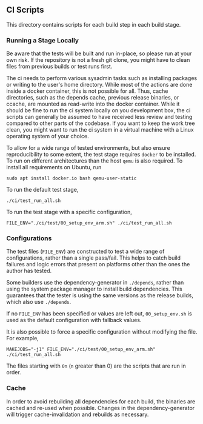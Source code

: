 ## CI Scripts

This directory contains scripts for each build step in each build stage.

### Running a Stage Locally

Be aware that the tests will be built and run in-place, so please run at your own risk.
If the repository is not a fresh git clone, you might have to clean files from previous builds or test runs first.

The ci needs to perform various sysadmin tasks such as installing packages or writing to the user's home directory.
While most of the actions are done inside a docker container, this is not possible for all. Thus, cache directories,
such as the depends cache, previous release binaries, or ccache, are mounted as read-write into the docker container. While it should be fine to run
the ci system locally on you development box, the ci scripts can generally be assumed to have received less review and
testing compared to other parts of the codebase. If you want to keep the work tree clean, you might want to run the ci
system in a virtual machine with a Linux operating system of your choice.

To allow for a wide range of tested environments, but also ensure reproducibility to some extent, the test stage
requires `docker` to be installed. To run on different architectures than the host `qemu` is also required. To install all requirements on Ubuntu, run

```
sudo apt install docker.io bash qemu-user-static
```

To run the default test stage,

```
./ci/test_run_all.sh
```

To run the test stage with a specific configuration,

```
FILE_ENV="./ci/test/00_setup_env_arm.sh" ./ci/test_run_all.sh
```

### Configurations

The test files (`FILE_ENV`) are constructed to test a wide range of
configurations, rather than a single pass/fail. This helps to catch build
failures and logic errors that present on platforms other than the ones the
author has tested.

Some builders use the dependency-generator in `./depends`, rather than using
the system package manager to install build dependencies. This guarantees that
the tester is using the same versions as the release builds, which also use
`./depends`.

If no `FILE_ENV` has been specified or values are left out, `00_setup_env.sh`
is used as the default configuration with fallback values.

It is also possible to force a specific configuration without modifying the
file. For example,

```
MAKEJOBS="-j1" FILE_ENV="./ci/test/00_setup_env_arm.sh" ./ci/test_run_all.sh
```

The files starting with `0n` (`n` greater than 0) are the scripts that are run
in order.

### Cache

In order to avoid rebuilding all dependencies for each build, the binaries are
cached and re-used when possible. Changes in the dependency-generator will
trigger cache-invalidation and rebuilds as necessary.
